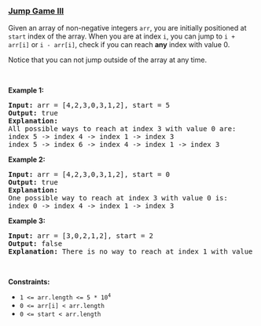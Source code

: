 ### [Jump Game III](https://leetcode.com/problems/jump-game-iii)

<p>Given an array of non-negative integers <code>arr</code>, you are initially positioned at <code>start</code>&nbsp;index of the array. When you are at index <code>i</code>, you can jump&nbsp;to <code>i + arr[i]</code> or <code>i - arr[i]</code>, check if you can reach&nbsp;<strong>any</strong> index with value 0.</p>

<p>Notice that you can not jump outside of the array at any time.</p>

<p>&nbsp;</p>
<p><strong class="example">Example 1:</strong></p>

<pre>
<strong>Input:</strong> arr = [4,2,3,0,3,1,2], start = 5
<strong>Output:</strong> true
<strong>Explanation:</strong> 
All possible ways to reach at index 3 with value 0 are: 
index 5 -&gt; index 4 -&gt; index 1 -&gt; index 3 
index 5 -&gt; index 6 -&gt; index 4 -&gt; index 1 -&gt; index 3 
</pre>

<p><strong class="example">Example 2:</strong></p>

<pre>
<strong>Input:</strong> arr = [4,2,3,0,3,1,2], start = 0
<strong>Output:</strong> true 
<strong>Explanation: 
</strong>One possible way to reach at index 3 with value 0 is: 
index 0 -&gt; index 4 -&gt; index 1 -&gt; index 3
</pre>

<p><strong class="example">Example 3:</strong></p>

<pre>
<strong>Input:</strong> arr = [3,0,2,1,2], start = 2
<strong>Output:</strong> false
<strong>Explanation: </strong>There is no way to reach at index 1 with value 0.
</pre>

<p>&nbsp;</p>
<p><strong>Constraints:</strong></p>

<ul>
	<li><code>1 &lt;= arr.length &lt;= 5 * 10<sup>4</sup></code></li>
	<li><code>0 &lt;= arr[i] &lt;&nbsp;arr.length</code></li>
	<li><code>0 &lt;= start &lt; arr.length</code></li>
</ul>
